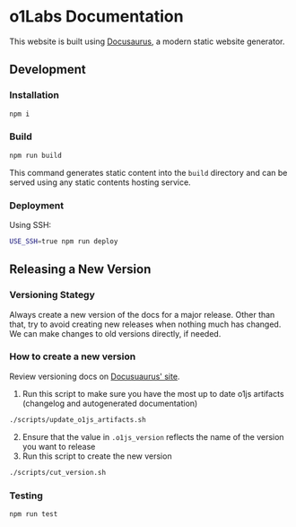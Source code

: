 # o1Labs Documentation

This website is built using [Docusaurus](https://docusaurus.io/), a modern static website generator.

## Development
### Installation

```sh
npm i
```

### Build

```sh
npm run build
```

This command generates static content into the `build` directory and can be served using any static contents hosting service.

### Deployment

Using SSH:

```sh
USE_SSH=true npm run deploy
```

## Releasing a New Version

### Versioning Stategy

Always create a new version of the docs for a major release.  Other than that, try to avoid creating new releases when nothing
much has changed.  We can make changes to old versions directly, if needed.

### How to create a new version

Review versioning docs on [Docusuaurus' site](https://docusaurus.io/docs/versioning).

1. Run this script to make sure you have the most up to date o1js artifacts (changelog and autogenerated documentation)

```sh
./scripts/update_o1js_artifacts.sh
```
2. Ensure that the value in `.o1js_version` reflects the name of the version you want to release
3. Run this script to create the new version

```sh
./scripts/cut_version.sh
```

### Testing

```sh
npm run test
```
